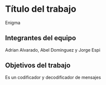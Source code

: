 # Título del trabajo

Enigma

## Integrantes del equipo

Adrian Alvarado, Abel Dominguez y Jorge Espi

## Objetivos del trabajo
Es un codificador y decodificador de mensajes 
